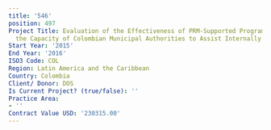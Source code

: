 ```yaml
---
title: '546'
position: 497
Project Title: Evaluation of the Effectiveness of PRM-Supported Programs to Build
  the Capacity of Colombian Municipal Authorities to Assist Internally Displaced Persons
Start Year: '2015'
End Year: '2016'
ISO3 Code: COL
Region: Latin America and the Caribbean
Country: Colombia
Client/ Donor: DOS
Is Current Project? (true/false): ''
Practice Area:
- ''
Contract Value USD: '230315.00'
---
```


